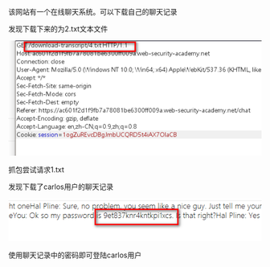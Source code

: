 该网站有一个在线聊天系统。可以下载自己的聊天记录

发现下载下来的为2.txt文本文件

![](images/3634A85B693A472DA6BEE7E287392B5Bclipboard.png)

抓包尝试请求1.txt

发现下载了carlos用户的聊天记录

![](images/FA47679EE43F4C28A089844AE744B095clipboard.png)

使用聊天记录中的密码即可登陆carlos用户